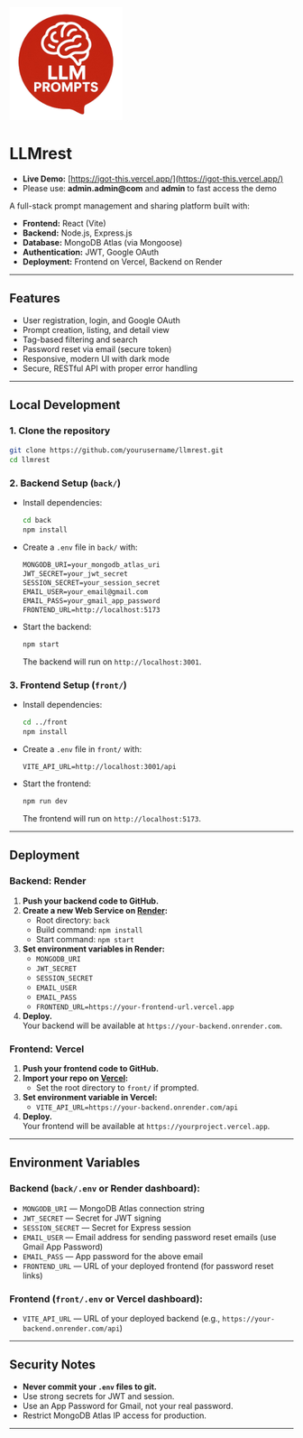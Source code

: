 
<img src="front/public/logo.png" alt="Logo" width="200" height="200">

# LLMrest
- **Live Demo:** [https://igot-this.vercel.app/](https://igot-this.vercel.app/)
- Please use: **admin.admin@com** and **admin** to fast access the demo  

A full-stack prompt management and sharing platform built with:

- **Frontend:** React (Vite)
- **Backend:** Node.js, Express.js
- **Database:** MongoDB Atlas (via Mongoose)
- **Authentication:** JWT, Google OAuth
- **Deployment:** Frontend on Vercel, Backend on Render

---

## Features

- User registration, login, and Google OAuth
- Prompt creation, listing, and detail view
- Tag-based filtering and search
- Password reset via email (secure token)
- Responsive, modern UI with dark mode
- Secure, RESTful API with proper error handling

---

## Local Development

### 1. **Clone the repository**

```bash
git clone https://github.com/yourusername/llmrest.git
cd llmrest
```

### 2. **Backend Setup (`back/`)**

- Install dependencies:
  ```bash
  cd back
  npm install
  ```
- Create a `.env` file in `back/` with:
  ```
  MONGODB_URI=your_mongodb_atlas_uri
  JWT_SECRET=your_jwt_secret
  SESSION_SECRET=your_session_secret
  EMAIL_USER=your_email@gmail.com
  EMAIL_PASS=your_gmail_app_password
  FRONTEND_URL=http://localhost:5173
  ```
- Start the backend:
  ```bash
  npm start
  ```
  The backend will run on `http://localhost:3001`.

### 3. **Frontend Setup (`front/`)**

- Install dependencies:
  ```bash
  cd ../front
  npm install
  ```
- Create a `.env` file in `front/` with:
  ```
  VITE_API_URL=http://localhost:3001/api
  ```
- Start the frontend:
  ```bash
  npm run dev
  ```
  The frontend will run on `http://localhost:5173`.

---

## Deployment

### **Backend: Render**

1. **Push your backend code to GitHub.**
2. **Create a new Web Service on [Render](https://render.com/):**
   - Root directory: `back`
   - Build command: `npm install`
   - Start command: `npm start`
3. **Set environment variables in Render:**
   - `MONGODB_URI`
   - `JWT_SECRET`
   - `SESSION_SECRET`
   - `EMAIL_USER`
   - `EMAIL_PASS`
   - `FRONTEND_URL=https://your-frontend-url.vercel.app`
4. **Deploy.**  
   Your backend will be available at `https://your-backend.onrender.com`.

### **Frontend: Vercel**

1. **Push your frontend code to GitHub.**
2. **Import your repo on [Vercel](https://vercel.com/):**
   - Set the root directory to `front/` if prompted.
3. **Set environment variable in Vercel:**
   - `VITE_API_URL=https://your-backend.onrender.com/api`
4. **Deploy.**  
   Your frontend will be available at `https://yourproject.vercel.app`.

---

## Environment Variables

### **Backend (`back/.env` or Render dashboard):**
- `MONGODB_URI` — MongoDB Atlas connection string
- `JWT_SECRET` — Secret for JWT signing
- `SESSION_SECRET` — Secret for Express session
- `EMAIL_USER` — Email address for sending password reset emails (use Gmail App Password)
- `EMAIL_PASS` — App password for the above email
- `FRONTEND_URL` — URL of your deployed frontend (for password reset links)

### **Frontend (`front/.env` or Vercel dashboard):**
- `VITE_API_URL` — URL of your deployed backend (e.g., `https://your-backend.onrender.com/api`)

---

## Security Notes

- **Never commit your `.env` files to git.**
- Use strong secrets for JWT and session.
- Use an App Password for Gmail, not your real password.
- Restrict MongoDB Atlas IP access for production.

---

